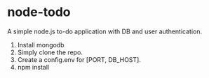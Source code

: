 # node-todo
A simple node.js to-do application with DB and user authentication.

1. Install mongodb
2. Simply clone the repo.
3. Create a config.env for [PORT, DB_HOST].
4. npm install
